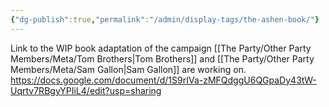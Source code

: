 ```yaml
---
{"dg-publish":true,"permalink":"/admin/display-tags/the-ashen-book/"}
---
```


Link to the WIP book adaptation of the campaign [[The Party/Other Party Members/Meta/Tom Brothers\|Tom Brothers]] and [[The Party/Other Party Members/Meta/Sam Gallon\|Sam Gallon]] are working on. https://docs.google.com/document/d/1S9rIVa-zMFQdggU6QGpaDy43tW-Uqrtv7RBgyYPIiL4/edit?usp=sharing